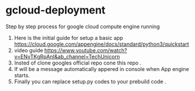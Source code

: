 # gcloud-deployment
Step by step process for google cloud compute engine running
1. Here is the initial guide for setup a basic app https://cloud.google.com/appengine/docs/standard/python3/quickstart
2. video guide https://www.youtube.com/watch?v=ENvTKgRpAnI&ab_channel=TechUnicorn
3. Insted of clone googles official repo cone this repo . 
4. If will be a message automatically appered in console when App engine starts.
5. Finally you can replace setup.py codes to your prebuild code .

